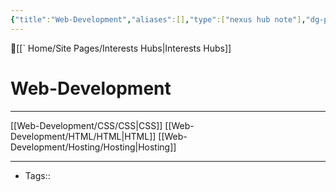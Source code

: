 ```yaml
---
{"title":"Web-Development","aliases":[],"type":["nexus hub note"],"dg-publish":true,"dg-hide":true,"publish":true,"tags":["hub-note","web-development"],"permalink":"/web-development/web-development/","hide":true,"dgPassFrontmatter":true,"created":"2023-08-09T20:31:48.854-07:00","updated":"2023-09-11T14:03:18.697-07:00"}
---
```



🔺[[` Home/Site Pages/Interests Hubs\|Interests Hubs]]

# Web-Development
---



[[Web-Development/CSS/CSS\|CSS]]
[[Web-Development/HTML/HTML\|HTML]]
[[Web-Development/Hosting/Hosting\|Hosting]]








---
- Tags:: 








